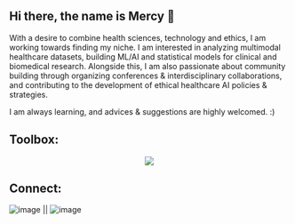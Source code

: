 ## Hi there, the name is Mercy 👋

With a desire to combine health sciences, technology and ethics, I am working towards finding my niche. I am interested in analyzing multimodal healthcare datasets, building ML/AI and statistical models for clinical and biomedical research. Alongside this, I am also passionate about community building through organizing conferences & interdisciplinary collaborations, and contributing to the development of ethical healthcare AI policies & strategies.

I am always learning, and advices & suggestions are highly welcomed. :)

Toolbox:
----------------------------------------------------------------------------------------------------------------
<p align="center">
  <a href="https://skillicons.dev">
    <img src="https://skillicons.dev/icons?i=anaconda,bash,git,html,r,pytorch,sklearn,tensorflow,ubuntu,unity" />
  </a>
</p>

Connect:
----------------------------------------------------------------------------------------------------------------
![image](https://github.com/user-attachments/assets/382aefcb-8519-453c-8e3b-9c1b6a5b25b8) || ![image](https://github.com/user-attachments/assets/30e614ff-ae1a-4d26-9220-2928cd9978e0)



<!--
**OMEAkin/OMEAkin** is a ✨ _special_ ✨ repository because its `README.md` (this file) appears on your GitHub profile.

Here are some ideas to get you started:

- 🔭 I’m currently working on ...
- 🌱 I’m currently learning ...
- 👯 I’m looking to collaborate on ...
- 🤔 I’m looking for help with ...
- 💬 Ask me about ...
- 📫 How to reach me: ...
- 😄 Pronouns: ...
- ⚡ Fun fact: ...
-->
